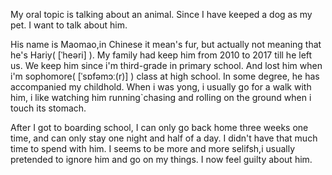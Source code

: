 My oral topic is talking about an animal. Since I have
keeped a dog as my pet. I want to talk about him.

His name is Maomao,in Chinese it mean's fur, but actually not meaning that he's Hariy( [ˈheəri] ). My family had keep him from 2010 to 2017 till he left us. We keep him since i'm third-grade in primary school. And lost him when i'm sophomore( [ˈsɒfəmɔː(r)] ) class at high school. In some degree, he has accompanied my childhold. When i was yong, i usually go for a walk with him, i like watching him running`chasing and rolling on the ground when i touch its stomach.

After I got to boarding school, I can only go back home three weeks one time, and can only stay one night and half of a day. I didn't have that much time to spend with him. I seems to be more and more selifsh,i usually pretended to ignore him and go on my things. I now feel guilty about him.
